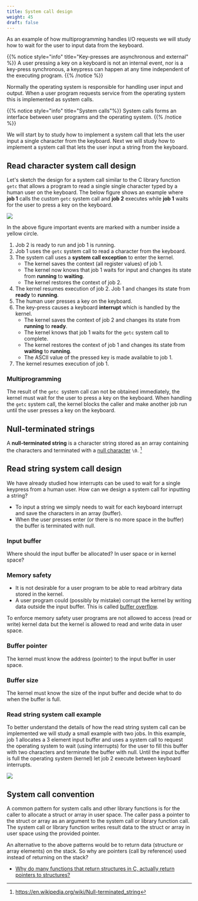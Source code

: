 ```yaml
---
title: System call design
weight: 45
draft: false
---
```



As an example of how multiprogramming handles I/O requests we will study how to
wait for the user to input data from the keyboard. 

{{% notice style="info" title="Key-presses are asynchronous and external" %}}
A user pressing a key on a keyboard is not an internal event, nor is a
  key-press synchronous, a keypress can happen at any time independent of the
    executing program.
{{% /notice %}}


Normally the operating system is responsible for handling user input and output.
When a user program requests service from the operating system this is
implemented as system calls.

{{% notice style="info" title="System calls"%}}
System calls forms an interface between user programs and the
operating system. 
{{% /notice %}}

We will start by to study how to implement a system call that lets the user input a single
character from the keyboard. Next we will study how to implement a system call
that lets the user input a string from
the keyboard. 


## Read character system call design 

Let's sketch the design for a system call similar to the C
library function `getc` that allows a program to read a single single character typed by a human user on 
the keyboard.
The below figure shows an example where **job 1** calls the custom `getc` system
call and **job 2** executes while **job 1** waits for the user to press a key on
the keyboard. 

![](/v1/images/module-1/getc-multiprogramming.png)

In the above figure important events are marked with a number inside a yellow
circle.

1. Job 2 is ready to run and job 1 is running. 
2. Job 1 uses the `getc` system call to read a character from the
   keyboard. 
3. The system call uses a **system call exception**  to enter the kernel. 
    * The kernel saves the context (all register values) of job 1.
    * The kernel now knows that job 1 waits for input and changes its state from
      **running** to **waiting**. 
    * The kernel restores the context of job 2.
4. The kernel resumes execution of job 2. Job 1 and changes its state from
   **ready** to **running**. 
5. The human user presses a key on the keyboard. 
6. The key-press causes a keyboard **interrupt** which is handled by the kernel. 
    * The kernel saves the context of job 2 and changes its state from
      **running** to **ready**.
    * The kernel knows that job 1 waits for the `getc` system call to complete. 
    * The kernel restores the context of job 1 and changes its state from
      **waiting** to **running**. 
    * The  ASCII value of the pressed key is made available to job 1.  
7. The kernel resumes execution of job 1.

### Multiprogramming

The result of the `getc `system call can not be obtained immediately, the kernel
must wait for the user to press a key on the keyboard. When handling the `getc`
system call, the kernel blocks the caller and make another job run until the
user presses a key on the keyboard.


## Null-terminated strings

A **null-terminated string** is a character string stored as an array containing
the characters  and terminated with a [null character](https://en.wikipedia.org/wiki/Null_character) `\0`.
[^null-terminated-string]

[^null-terminated-string]: https://en.wikipedia.org/wiki/Null-terminated_string 

## Read string system call design

We have already studied how interrupts can be used to wait for a single keypress
from a human user. How can we design a system call for inputting a string?

*   To input a string we simply needs to wait for each keyboard interrupt and
    save the characters in an array (buffer).
*   When the user presses enter (or there is no more space in the buffer) the
    buffer is terminated with null.
    
### Input buffer

Where should the input buffer be allocated? In user space or in kernel space?

### Memory safety

*   It is not desirable for a user program to be able to read arbitrary data
    stored in the kernel.
*   A user program could (possibly by mistake) corrupt the kernel by
    writing data outside the input buffer. This is called [buffer overflow](https://en.wikipedia.org/wiki/Buffer_overflow).

To enforce memory safety user programs are not allowed to access (read or write)
kernel data but the kernel is allowed to read and write data in user space.

### Buffer pointer

The kernel must know the address (pointer) to the input buffer in user space. 

### Buffer size

The kernel must know the size of the input buffer and decide what to do when the
buffer is full.

### Read string system call example

To better understand the details of how the read string system call can be
implemented we will study a small example with two jobs. In this example, job 1 allocates a
3 element input buffer and uses a system call to request the operating
system to wait (using interrupts) for the user to fill this buffer with two
characters and terminate the buffer with null. Until the input buffer is full
the operating system (kernel) let job 2 execute between keyboard
interrupts. 

![](/v1/images/module-1/read-string-multiprogramming.png)

## System call convention

A common pattern for system calls and other library functions is for the caller
to allocate a struct or array in user space. The caller pass a pointer to the struct or array as an
argument to the system call or library function call. The system call or library
function writes result data to the struct or array in user space using the
provided pointer. 

An alternative to the above patterns would be to return data (structure or array
elements) on the stack. So
why are pointers (call by reference) used instead of returning on the stack? 

- [Why do many functions that return structures in C, actually return pointers to structures?][so]  

[so]: https://softwareengineering.stackexchange.com/questions/359408/why-do-many-functions-that-return-structures-in-c-actually-return-pointers-to-s
